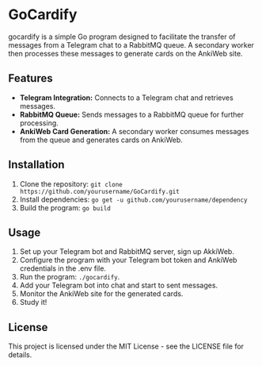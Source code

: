 # GoCardify

gocardify is a simple Go program designed to facilitate the transfer of messages from a Telegram chat to a RabbitMQ queue. A secondary worker then processes these messages to generate cards on the AnkiWeb site.

## Features

- **Telegram Integration:** Connects to a Telegram chat and retrieves messages.
- **RabbitMQ Queue:** Sends messages to a RabbitMQ queue for further processing.
- **AnkiWeb Card Generation:** A secondary worker consumes messages from the queue and generates cards on AnkiWeb.

## Installation

1. Clone the repository:
   `git clone https://github.com/yourusername/GoCardify.git`
2. Install dependencies:
   `go get -u github.com/yourusername/dependency`
3. Build the program:
   `go build` 

## Usage

1. Set up your Telegram bot and RabbitMQ server, sign up AkkiWeb.
2. Configure the program with your Telegram bot token and AnkiWeb credentials in the .env file.
3. Run the program: `./gocardify`.
4. Add your Telegram bot into chat and start to sent messages.
5. Monitor the AnkiWeb site for the generated cards.
6. Study it!

## License
This project is licensed under the MIT License - see the LICENSE file for details.
    